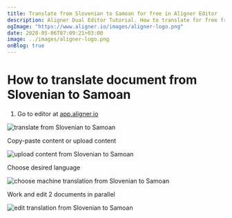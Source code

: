 ```yaml
---
title: Translate from Slovenian to Samoan for free in Aligner Editor
description: Aligner Dual Editor Tutorial. How to translate for free from Slovenian to Samoan. Aligner is multilingual document management platform. 
ogImage: "https://www.aligner.io/images/aligner-logo.png"
date: 2020-05-06T07:09:21+03:00
image: ../images/aligner-logo.png
onBlog: true
---
```


# How to translate document from Slovenian to Samoan

1. Go to editor at [app.aligner.io](https://app.aligner.io "Aligner App web page")

![translate from Slovenian to Samoan](../aligner-blank-editor.png "translate from Slovenian to Samoan")

Copy-paste content or upload content

![upload content from Slovenian to Samoan](../aligner-uploaded-document.png "upload content from Slovenian to Samoan")

Choose desired language

![choose machine translation from Slovenian to Samoan](../aligner-language-dropdown.png "choose machine translation from Slovenian to Samoan")

Work and edit 2 documents in parallel

![edit translation from Slovenian to Samoan](../aligner-double-sitded-editor.png "edit translation from Slovenian to Samoan")

